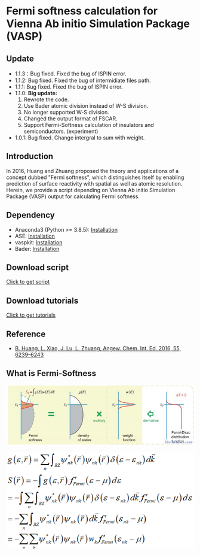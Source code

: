 # Fermi softness calculation for Vienna Ab initio Simulation Package (VASP)

## Update

* 1.1.3：Bug fixed. Fixed the bug of ISPIN error.
* 1.1.2: Bug fixed. Fixed the bug of intermidiate files path.
* 1.1.1: Bug fixed. Fixed the bug of ISPIN error.
* 1.1.0: **Big update:** 
    1. Rewrote the code.
    2. Use Bader atomic division instead of W-S division. 
    3. No longer supported W-S division. 
    4. Changed the output format of FSCAR. 
    5. Support Fermi-Softness calculation of insulators and semiconductors. (experiment) 
* 1.0.1: Bug fixed. Change intergral to sum with weight.

## Introduction
In 2016, Huang and Zhuang proposed the theory and applications of a concept dubbed "Fermi softness", which distinguishes itself by enabling prediction of surface reactivity with spatial as well as atomic resolution. Herein, we provide a script depending on Vienna Ab initio Simulation Package (VASP) output for calculating Fermi softness.

## Dependency
* Anaconda3 (Python >= 3.8.5): [Installation](https://www.anaconda.com/products/individual#Downloads)
* ASE: [Installation](https://wiki.fysik.dtu.dk/ase/install.html)
* vaspkit: [Installation](https://vaspkit.com/installation.html)
* Bader: [Installation](http://theory.cm.utexas.edu/henkelman/code/bader/)

## Download script
[Click to get script](https://github.com/Linqiaosong/Fermi-Softness-for-VASP/releases/download/1.1.3/runfs.py)

## Download tutorials
[Click to get tutorials](https://github.com/Linqiaosong/Fermi-Softness-for-VASP/releases/download/1.1.0/How-to-calculate-Fermi-Softness.pdf)

## Reference
* [B. Huang, L. Xiao, J. Lu, L. Zhuang, Angew. Chem. Int. Ed. 2016, 55, 6239–6243](https://onlinelibrary.wiley.com/doi/abs/10.1002/ange.201601824)

## What is Fermi-Softness

![image](https://github.com/Linqiaosong/Fermi-Softness-for-VASP/blob/main/img/img.jpg)


![image](https://github.com/Linqiaosong/Fermi-Softness-for-VASP/blob/main/img/img2.png)
